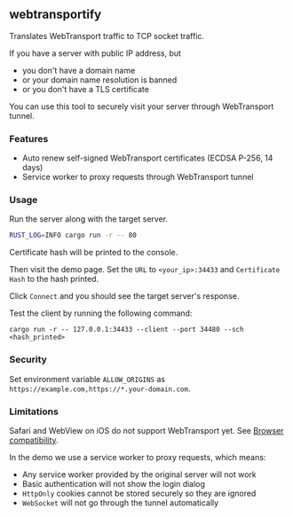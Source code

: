 ## webtransportify

Translates WebTransport traffic to TCP socket traffic.

If you have a server with public IP address, but

- you don't have a domain name
- or your domain name resolution is banned
- or you don't have a TLS certificate

You can use this tool to securely visit your server through WebTransport tunnel.

### Features

- Auto renew self-signed WebTransport certificates (ECDSA P-256, 14 days)
- Service worker to proxy requests through WebTransport tunnel

### Usage

Run the server along with the target server.

```bash
RUST_LOG=INFO cargo run -r -- 80
```

Certificate hash will be printed to the console.

Then visit the demo page. Set the `URL` to `<your_ip>:34433` and `Certificate Hash` to the hash printed.

Click `Connect` and you should see the target server's response.

Test the client by running the following command:

```
cargo run -r -- 127.0.0.1:34433 --client --port 34480 --sch <hash_printed>
```

### Security

Set environment variable `ALLOW_ORIGINS` as `https://example.com,https://*.your-domain.com`.

### Limitations

Safari and WebView on iOS do not support WebTransport yet. See [Browser compatibility](https://developer.mozilla.org/en-US/docs/Web/API/WebTransport#browser_compatibility).

In the demo we use a service worker to proxy requests, which means:

- Any service worker provided by the original server will not work
- Basic authentication will not show the login dialog
- `HttpOnly` cookies cannot be stored securely so they are ignored
- `WebSocket` will not go through the tunnel automatically
